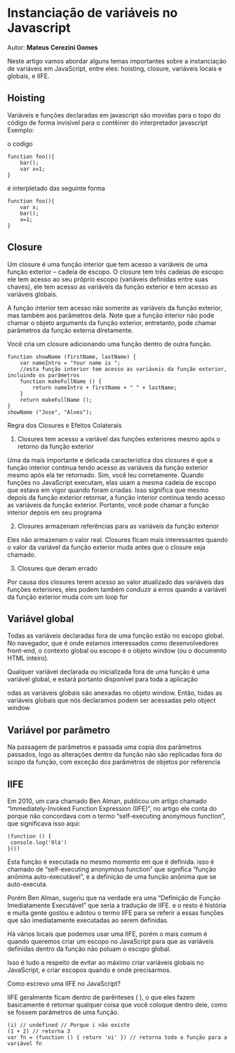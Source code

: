 # Instanciação de variáveis no Javascript
Autor: **Mateus Cerezini Gomes**

Neste artigo vamos abordar alguns temas importantes sobre a instanciação de variáveis em JavaScript, entre eles: hoisting, closure, variáveis locais e globais, e IIFE.

## Hoisting
Variáveis e funções declaradas em javascript são movidas para o topo do código de forma invisivel para o contêiner do interpretador javascript
Exemplo:

o codigo 

    function foo(){ 
        bar();
        var x=1;
    }
é interpletado das seguinte forma

    function foo(){ 
        var x;
        bar();
        x=1;
    }


## Closure
Um closure é uma função interior que tem acesso a variáveis de uma função exterior – cadeia de escopo. O closure tem três cadeias de escopo: ele tem acesso ao seu próprio escopo (variáveis definidas entre suas chaves), ele tem acesso as variáveis da função exterior e tem acesso as variáveis globais.

A função interior tem acesso não somente as variáveis da função exterior, mas também aos parâmetros dela. Note que a função interior não pode chamar o objeto arguments da função exterior, entretanto, pode chamar parâmetros da função externa diretamente.

Você cria um closure adicionando uma função dentro de outra função.

    function showName (firstName, lastName) {
        var nameIntro = "Your name is ";     
        //esta função interior tem acesso as variáveis da função exterior, incluindo os parâmetros
        function makeFullName () {
            return nameIntro + firstName + " " + lastName;
        }     
        return makeFullName ();
    } 
    showName ("Jose", "Alves");
 

Regra dos Closures e Efeitos Colaterais

1. Closures tem acesso a variável das funções exteriores mesmo após o retorno da função exterior

Uma da mais importante e delicada característica dos closures é que a função interior continua tendo acesso as variáveis da função exterior mesmo após ela ter retornado. Sim, você leu corretamente. Quando funções no JavaScript executam, elas usam a mesma cadeia de escopo que estava em vigor quando foram criadas. Isso significa que mesmo depois da função exterior retornar, a função interior continua tendo acesso as variáveis da função exterior. Portanto, você pode chamar a função interior depois em seu programa

2. Closures armazenam referências para as variáveis da função exterior

Eles não armazenam o valor real. Closures ficam mais interessantes quando o valor da variável da função exterior muda antes que o closure seja chamado.

3. Closures que deram errado

Por causa dos closures terem acesso ao valor atualizado das variáveis das funções exteriores, eles podem também conduzir a erros quando a variável da função exterior muda com um loop for




## Variável global
Todas as variáveis declaradas fora de uma função estão no escopo global. No navegador, que é onde estamos interessados como desenvolvedores front-end, o contexto global ou escopo é o objeto window (ou o documento HTML inteiro).

Qualquer variável declarada ou inicializada fora de uma função é uma variável global, e estará portanto disponível para toda a aplicação

odas as variáveis globais são anexadas no objeto window. Então, todas as variáveis globais que nós declaramos podem ser acessadas pelo object window 

## Variável por parâmetro
Na passagem de parâmetros e passada uma copia dos parâmetros passados, logo as alterações dentro da função não são replicadas fora do scopo da função, com exceção dos parâmetros de objetos por referencia
 
## IIFE
Em 2010, um cara chamado Ben Alman, publicou um artigo chamado “Immediately-Invoked Function Expression (IIFE)”, no artigo ele conta do porque não concordava com o termo “self-executing anonymous function”, que significava isso aqui:
    
    (function () {
     console.log('Olá')
    }())

Esta função é executada no mesmo momento em que é definida. isso é chamado de “self-executing anonymous function” que significa “função anônima auto-executável”, é a definição de uma função anônima que se auto-executa.

Porém Ben Alman, sugeriu que na verdade era uma “Definição de Função Imediatamente Executável” que seria a tradução de IIFE. e o resto é história e muita gente gostou e adotou o termo IIFE para se referir a essas funções que são imediatamente executadas ao serem definidas.

Há vários locais que podemos usar uma IIFE, porém o mais comum é quando queremos criar um escopo no JavaScript para que as variáveis definidas dentro da função não poluam o escopo global.

Isso é tudo a respeito de evitar ao máximo criar variáveis globais no JavaScript, e criar escopos quando e onde precisarmos.

Como escrevo uma IIFE no JavaScript?

IIFE geralmente ficam dentro de parênteses ( ), o que eles fazem basicamente é retornar qualquer coisa que você coloque dentro dele, como se fossem parâmetros de uma função.

    (i) // undefined // Porque i não existe
    (1 + 2) // retorna 3     
    var fn = (function () { return 'oi' }) // retorna toda a função para a variável fn
  